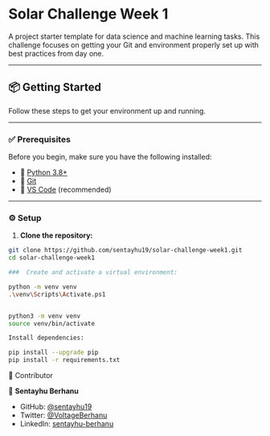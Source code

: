 # Solar Challenge Week 1

A project starter template for data science and machine learning tasks. This challenge focuses on getting your Git and environment properly set up with best practices from day one.

---

## 📦 Getting Started

Follow these steps to get your environment up and running.

---

### ✅ Prerequisites

Before you begin, make sure you have the following installed:

- 🐍 [Python 3.8+](https://www.python.org/)
- 🧰 [Git](https://git-scm.com/)
- 📁 [VS Code](https://code.visualstudio.com/) (recommended)

---

### ⚙️ Setup

1. **Clone the repository:**

```bash
git clone https://github.com/sentayhu19/solar-challenge-week1.git
cd solar-challenge-week1

###  Create and activate a virtual environment:

python -m venv venv
.\venv\Scripts\Activate.ps1


python3 -m venv venv
source venv/bin/activate

Install dependencies:

pip install --upgrade pip
pip install -r requirements.txt

```

👤 Contributor

👤 **Sentayhu Berhanu**

- GitHub: [@sentayhu19](https://github.com/sentayhu19)
- Twitter: [@VoltageBerhanu](https://twitter.com/VoltageBerhanu)
- LinkedIn: [sentayhu-berhanu](https://www.linkedin.com/in/sentayhu-berhanu-6376579a/)

```

```
